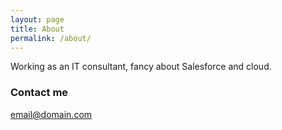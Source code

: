 ```yaml
---
layout: page
title: About
permalink: /about/
---
```


Working as an IT consultant, fancy about Salesforce and cloud. 



### Contact me

[email@domain.com](mailto:email@domain.com)
